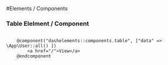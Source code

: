 #Elements / Components

### Table Elelment / Component

```blade

    @component("dashelements::components.table", ["data" => \App\User::all() ])
        <a href="/">View</a>
    @endcomponent
    
```
